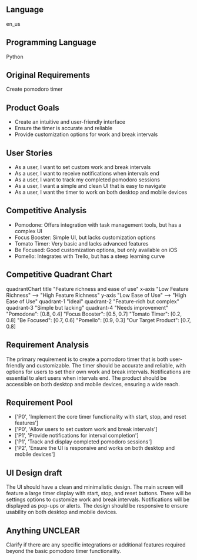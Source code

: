 ## Language

en_us

## Programming Language

Python

## Original Requirements

Create pomodoro timer

## Product Goals

- Create an intuitive and user-friendly interface
- Ensure the timer is accurate and reliable
- Provide customization options for work and break intervals

## User Stories

- As a user, I want to set custom work and break intervals
- As a user, I want to receive notifications when intervals end
- As a user, I want to track my completed pomodoro sessions
- As a user, I want a simple and clean UI that is easy to navigate
- As a user, I want the timer to work on both desktop and mobile devices

## Competitive Analysis

- Pomodone: Offers integration with task management tools, but has a complex UI
- Focus Booster: Simple UI, but lacks customization options
- Tomato Timer: Very basic and lacks advanced features
- Be Focused: Good customization options, but only available on iOS
- Pomello: Integrates with Trello, but has a steep learning curve

## Competitive Quadrant Chart

quadrantChart
    title "Feature richness and ease of use"
    x-axis "Low Feature Richness" --> "High Feature Richness"
    y-axis "Low Ease of Use" --> "High Ease of Use"
    quadrant-1 "Ideal"
    quadrant-2 "Feature-rich but complex"
    quadrant-3 "Simple but lacking"
    quadrant-4 "Needs improvement"
    "Pomodone": [0.8, 0.4]
    "Focus Booster": [0.5, 0.7]
    "Tomato Timer": [0.2, 0.8]
    "Be Focused": [0.7, 0.6]
    "Pomello": [0.9, 0.3]
    "Our Target Product": [0.7, 0.8]

## Requirement Analysis

The primary requirement is to create a pomodoro timer that is both user-friendly and customizable. The timer should be accurate and reliable, with options for users to set their own work and break intervals. Notifications are essential to alert users when intervals end. The product should be accessible on both desktop and mobile devices, ensuring a wide reach.

## Requirement Pool

- ['P0', 'Implement the core timer functionality with start, stop, and reset features']
- ['P0', 'Allow users to set custom work and break intervals']
- ['P1', 'Provide notifications for interval completion']
- ['P1', 'Track and display completed pomodoro sessions']
- ['P2', 'Ensure the UI is responsive and works on both desktop and mobile devices']

## UI Design draft

The UI should have a clean and minimalistic design. The main screen will feature a large timer display with start, stop, and reset buttons. There will be settings options to customize work and break intervals. Notifications will be displayed as pop-ups or alerts. The design should be responsive to ensure usability on both desktop and mobile devices.

## Anything UNCLEAR

Clarify if there are any specific integrations or additional features required beyond the basic pomodoro timer functionality.

